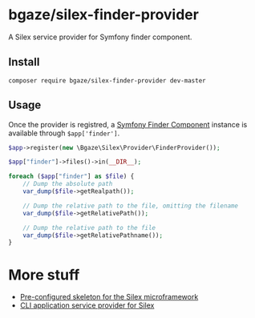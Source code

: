 # bgaze/silex-finder-provider

A Silex service provider for Symfony finder component.

## Install

```
composer require bgaze/silex-finder-provider dev-master
```

## Usage

Once the provider is registred, a [Symfony Finder Component](https://symfony.com/doc/current/components/finder.html) instance is available through `$app['finder']`.

```php
$app->register(new \Bgaze\Silex\Provider\FinderProvider());

$app["finder"]->files()->in(__DIR__);

foreach ($app["finder"] as $file) {
    // Dump the absolute path
    var_dump($file->getRealpath());

    // Dump the relative path to the file, omitting the filename
    var_dump($file->getRelativePath());

    // Dump the relative path to the file
    var_dump($file->getRelativePathname());
}
```

# More stuff

* [Pre-configured skeleton for the Silex microframework](https://github.com/bgaze/silex-skeleton)
* [CLI application service provider for Silex](https://github.com/bgaze/silex-console-provider)
